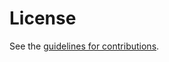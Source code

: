 # License

See the
[guidelines for contributions](https://github.com/bifurcation/mls-appsync/blob/main/CONTRIBUTING.md).
